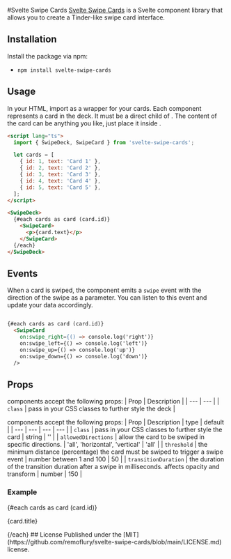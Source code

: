 #Svelte Swipe Cards
[Svelte Swipe Cards](https://github.com/remoflury/svelte-swipe-cards) is a Svelte component library that allows you to create a Tinder-like swipe card interface. 

## Installation
Install the package via npm:
* `npm install svelte-swipe-cards`


## Usage
In your HTML, import <SwipeDeck> as a wrapper for your cards. Each <SwipeCard> component represents a card in the deck. It must be a direct child of <SwipeDeck>. The content of the card can be anything you like, just place it inside <SwipeCard>.

```html
<script lang="ts">
  import { SwipeDeck, SwipeCard } from 'svelte-swipe-cards';

  let cards = [
    { id: 1, text: 'Card 1' },
    { id: 2, text: 'Card 2' },
    { id: 3, text: 'Card 3' },
    { id: 4, text: 'Card 4' },
    { id: 5, text: 'Card 5' },
  ];
</script>

<SwipeDeck>
  {#each cards as card (card.id)}
    <SwipeCard>
      <p>{card.text}</p>
    </SwipeCard>
  {/each}
</SwipeDeck>
```
## Events
When a card is swiped, the component emits a `swipe` event with the direction of the swipe as a parameter. You can listen to this event and update your data accordingly. 

```html

{#each cards as card (card.id)}
  <SwipeCard
    on:swipe_right={() => console.log('right')}
    on:swipe_left={() => console.log('left')}
    on:swipe_up={() => console.log('up')}
    on:swipe_down={() => console.log('down')}
  />
```

## Props
<SwipeDeck> components accept the following props:
| Prop | Description |
| --- | --- |
| `class` | pass in your CSS classes to further style the deck |

<SwipeCard> components accept the following props:
| Prop | Description | type | default |
| --- | --- | --- | --- |
| `class` | pass in your CSS classes to further style the card | string | '' |
| `allowedDirections` | allow the card to be swiped in specific directions. | 'all', 'horizontal', 'vertical' | 'all' |
| `threshold` | the minimum distance (percentage) the card must be swiped to trigger a swipe event | number between 1 and 100 | 50 |
| `transitionDuration` | the duration of the transition duration after a swipe in milliseconds. affects opacity and transform | number | 150 |

### Example

<SwipeDeck class="card-deck">
		{#each cards as card (card.id)}
			<SwipeCard
				class="card"
        allowedDirections="horizontal"
				threshold={30}
        transitionDuration={500}
			>
				<p>{card.title}</p>
			</SwipeCard>
		{/each}
	</SwipeDeck>
## License
Published under the [MIT](https://github.com/remoflury/svelte-swipe-cards/blob/main/LICENSE.md) license.